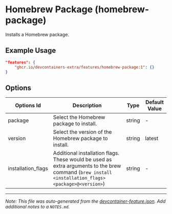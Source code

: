 
# Homebrew Package (homebrew-package)

Installs a Homebrew package.

## Example Usage

```json
"features": {
    "ghcr.io/devcontainers-extra/features/homebrew-package:1": {}
}
```

## Options

| Options Id | Description | Type | Default Value |
|-----|-----|-----|-----|
| package | Select the Homebrew package to install. | string | - |
| version | Select the version of the Homebrew package to install. | string | latest |
| installation_flags | Additional installation flags. These would be used as extra arguments to the brew command (`brew install <installation_flags> <package>@<version>`) | string | - |



---

_Note: This file was auto-generated from the [devcontainer-feature.json](devcontainer-feature.json).  Add additional notes to a `NOTES.md`._
